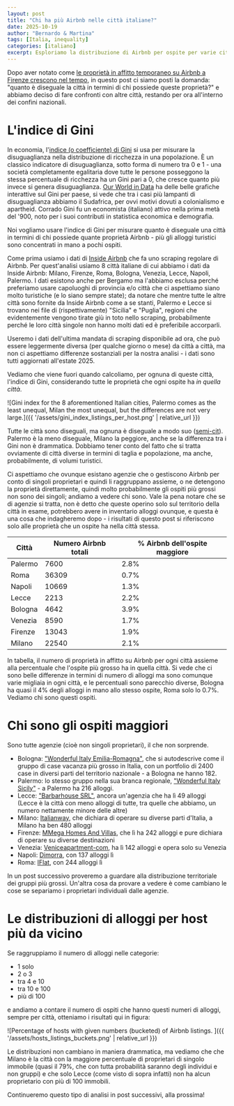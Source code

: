 ```yaml
---
layout: post
title: "Chi ha più Airbnb nelle città italiane?"
date: 2025-10-19
author: "Bernardo & Martina"
tags: [Italia, inequality]
categories: [italiano]
excerpt: Esploriamo la distribuzione di Airbnb per ospite per varie città
---
```


Dopo aver notato come [le proprietà in affitto temporaneo su Airbnb a Firenze crescono nel tempo](https://bernomone.github.io/citybreaking/italiano/2025/09/30/andamenti-temporali-firenze.html), in questo post ci siamo posti la domanda: "quanto è diseguale la città in termini di chi possiede queste proprietà?" e abbiamo deciso di fare confronti con altre città, restando per ora all'interno dei confini nazionali.

# L'indice di Gini 

In economia, l'[indice (o coefficiente) di Gini](https://it.wikipedia.org/wiki/Coefficiente_di_Gini) si usa per misurare la disuguaglianza nella distribuzione di ricchezza in una popolazione. È un classico indicatore di disuguaglianza, sotto forma di numero tra 0 e 1 - una società completamente egalitaria dove tutte le persone posseggono la stessa percentuale di ricchezza ha un Gini pari a 0, che cresce quanto più invece si genera disuguaglianza. [Our World in Data](https://ourworldindata.org/grapher/economic-inequality-gini-index?time=2024) ha delle belle grafiche interattive sul Gini per paese, si vede che tra i casi più lampanti di disuguaglianza abbiamo il Sudafrica, per ovvi motivi dovuti a colonialismo e apartheid. Corrado Gini fu un economista (italiano) attivo nella prima metà del '900, noto per i suoi contributi in statistica economica e demografia.

Noi vogliamo usare l'indice di Gini per misurare quanto è diseguale una città in termini di chi possiede quante proprietà Airbnb - più gli alloggi turistici sono concentrati in mano a pochi ospiti.

Come prima usiamo i dati di [Inside Airbnb](https://insideairbnb.com/about/) che fa uno scraping regolare di Airbnb.
Per quest'analisi usiamo 8 città italiane di cui abbiamo i dati da Inside Airbnb: Milano, Firenze, Roma, Bologna, Venezia, Lecce, Napoli, Palermo. I dati esistono anche per Bergamo ma l'abbiamo esclusa perché preferiamo usare capoluoghi di provincia e/o città che ci aspettiamo siano molto turistiche (e lo siano sempre state); da notare che mentre tutte le altre città sono fornite da Inside Airbnb come a se stanti, Palermo e Lecce si trovano nei file di (rispettivamente) "Sicilia" e "Puglia", regioni che evidentemente vengono tirate giù in toto nello scraping, probabilmente perché le loro città singole non hanno molti dati ed è preferibile accorparli. 

Useremo i dati dell'ultima mandata di scraping disponibile ad ora, che può essere leggermente diversa (per qualche giorno o mese) da città a città, ma non ci aspettiamo differenze sostanziali per la nostra analisi - i dati sono tutti aggiornati all'estate 2025.

Vediamo che viene fuori quando calcoliamo, per ognuna di queste città, l'indice di Gini, considerando tutte le proprietà che ogni ospite ha *in quella città*. 

![Gini index for the 8 aforementioned Italian cities, Palermo comes as the least unequal, Milan the most unequal, but the differences are not very large.]({{ '/assets/gini_index_listings_per_host.png' | relative_url }})

Tutte le città sono diseguali, ma ognuna è diseguale a modo suo ([semi-cit](https://www.goodreads.com/quotes/7142-all-happy-families-are-alike-each-unhappy-family-is-unhappy)).
Palermo è la meno diseguale, Milano la peggiore, anche se la differenza tra i Gini non è drammatica. Dobbiamo tener conto del fatto che si tratta ovviamente di città diverse in termini di taglia e popolazione, ma anche, probabilmente, di volumi turistici.

Ci aspettiamo che ovunque esistano agenzie che o gestiscono Airbnb per conto di singoli proprietari e quindi li raggruppano assieme, o ne detengono la proprietà direttamente, quindi molto probabilmente gli ospiti più grossi non sono dei singoli; andiamo a vedere chi sono. Vale la pena notare che se di agenzie si tratta, non è detto che queste operino solo sul territorio della città in esame, potrebbero avere in inventario alloggi ovunque, e questa è una cosa che indagheremo dopo - i risultati di questo post si riferiscono solo alle proprietà che un ospite ha nella città stessa.

| Città  | Numero Airbnb totali | % Airbnb dell'ospite maggiore |
| ------------- | ------------- | ------------- | 
| Palermo  | 7600  | 2.8% |
| Roma  | 36309  | 0.7% |
| Napoli | 10669  | 1.3% |
| Lecce | 2213  | 2.2% |
| Bologna | 4642  | 3.9% |
| Venezia  | 8590  | 1.7% |
| Firenze | 13043  | 1.9% |
| Milano  | 22540  | 2.1% |

In tabella, il numero di proprietà in affitto su Airbnb per ogni città assieme alla percentuale che l'ospite più grosso ha in quella città. Si vede che ci sono belle differenze in termini di numero di alloggi ma sono comunque varie migliaia in ogni città, e le percentuali sono parecchio diverse, Bologna ha quasi il 4% degli alloggi in mano allo stesso ospite, Roma solo lo 0.7%. Vediamo chi sono questi ospiti.

# Chi sono gli ospiti maggiori

Sono tutte agenzie (cioè non singoli proprietari), il che non sorprende.

* Bologna: ["Wonderful Italy Emilia-Romagna"](https://www.airbnb.co.uk/users/show/487811050), che si autodescrive come il gruppo di case vacanza più grosso in Italia, con un portfolio di 2400 case in diversi parti del territorio nazionale - a Bologna ne hanno 182. 
* Palermo: lo stesso gruppo nella sua branca regionale, ["Wonderful Italy Sicily"](https://www.airbnb.co.uk/users/show/487814742) - a Palermo ha 216 alloggi.
* Lecce: ["Barbarhouse SRL"](https://www.airbnb.co.uk/users/show/9632167), ancora un'agenzia che ha lì 49 alloggi (Lecce è la città con meno alloggi di tutte, tra quelle che abbiamo, un numero nettamente minore delle altre)
* Milano: [Italianway](https://www.airbnb.com/users/show/27693585), che dichiara di operare su diverse parti d'Italia, a Milano ha ben 480 alloggi
* Firenze: [MMega Homes And Villas](https://www.airbnb.co.uk/users/show/23904874), che lì ha 242 alloggi e pure dichiara di operare su diverse destinazioni
* Venezia: [Veniceapartment-com](https://www.airbnb.com/users/show/2634978), ha lì 142 alloggi e opera solo su Venezia
* Napoli: [Dimorra](https://www.airbnb.co.uk/users/show/128841116), con 137 alloggi lì
* Roma: [IFlat](https://www.airbnb.co.uk/users/show/23532561), con 244 alloggi lì

In un post successivo proveremo a guardare alla distribuzione territoriale dei gruppi più grossi. Un'altra cosa da provare a vedere è come cambiano le cose se separiamo i proprietari individuali dalle agenzie.

# Le distribuzioni di alloggi per host più da vicino

Se raggruppiamo il numero di alloggi nelle categorie:

* 1 solo
* 2 o 3
* tra 4 e 10
* tra 10 e 100
* più di 100

e andiamo a contare il numero di ospiti che hanno questi numeri di alloggi, sempre per città, otteniamo i risultati qui in figura:

![Percentage of hosts with given numbers (bucketed) of Airbnb listings. ]({{ '/assets/hosts_listings_buckets.png' | relative_url }})

Le distribuzioni non cambiano in maniera drammatica, ma vediamo che che Milano è la città con la maggiore percentuale di proprietari di singolo immobile (quasi il 79%, che con tutta probabilità saranno degli individui e non gruppi) e che solo Lecce (come visto di sopra infatti) non ha alcun proprietario con più di 100 immobili.

Continueremo questo tipo di analisi in post successivi, alla prossima!